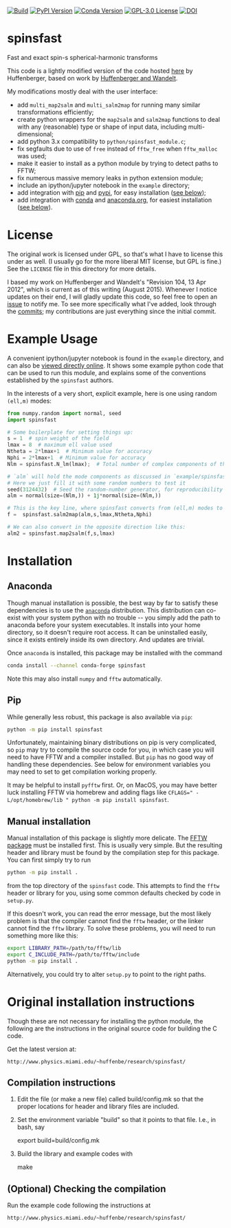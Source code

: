 [![Build](https://github.com/moble/spinsfast/actions/workflows/build.yml/badge.svg)](https://github.com/moble/spinsfast/actions/workflows/build.yml)
[![PyPI Version](https://img.shields.io/pypi/v/spinsfast?color=)](https://pypi.org/project/spinsfast/)
[![Conda Version](https://anaconda.org/conda-forge/spinsfast/badges/version.svg)](https://anaconda.org/conda-forge/spinsfast)
[![GPL-3.0 License](https://img.shields.io/github/license/moble/spinsfast.svg)](https://github.com/moble/spinsfast/blob/main/LICENSE)
[![DOI](https://zenodo.org/badge/30340582.svg)](https://zenodo.org/badge/latestdoi/30340582)

# spinsfast
Fast and exact spin-s spherical-harmonic transforms

This code is a lightly modified version of the code hosted
[here](http://astrophysics.physics.fsu.edu/~huffenbe/research/spinsfast/index.html)
by Huffenberger, based on work by
[Huffenberger and Wandelt](http://stacks.iop.org/0067-0049/189/255).

My modifications mostly deal with the user interface:

  * add `multi_map2salm` and `multi_salm2map` for running many similar transformations efficiently;
  * create python wrappers for the `map2salm` and `salm2map` functions to deal with any (reasonable)
    type or shape of input data, including multi-dimensional;
  * add python 3.x compatibility to `python/spinsfast_module.c`;
  * fix segfaults due to use of `free` instead of `fftw_free` when `fftw_malloc` was used;
  * make it easier to install as a python module by trying to detect paths to
    FFTW;
  * fix numerous massive memory leaks in python extension module;
  * include an ipython/jupyter notebook in the `example` directory;
  * add integration with [pip](https://pypi.python.org/pypi/pip)
    and [pypi](https://pypi.python.org/pypi/spinsfast), for easy installation
    ([see below](#installation));
  * add integration with [conda](https://conda.io/docs/)
    and [anaconda.org](https://anaconda.org/moble/spinsfast), for easiest installation
    ([see below](#installation)).

# License

The original work is licensed under GPL, so that's what I have to license this
under as well.  (I usually go for the more liberal MIT license, but GPL is
fine.)  See the `LICENSE` file in this directory for more details.

I based my work on Huffenberger and Wandelt's "Revision 104, 13 Apr 2012",
which is current as of this writing (August 2015).  Whenever I notice updates
on their end, I will gladly update this code, so feel free to open an
[issue](https://github.com/moble/spinsfast/issues) to notify me.  To see more
specifically what I've added, look through the
[commits](https://github.com/moble/spinsfast/commits/master); my contributions
are just everything since the initial commit.


# Example Usage

A convenient ipython/jupyter notebook is found in the `example` directory, and
can also be
[viewed directly online](http://nbviewer.ipython.org/github/moble/spinsfast/blob/master/example/spinsfast.ipynb).
It shows some example python code that can be used to run this module, and
explains some of the conventions established by the `spinsfast` authors.

In the interests of a very short, explicit example, here is one using random `(ell,m)` modes:

```python
from numpy.random import normal, seed
import spinsfast

# Some boilerplate for setting things up:
s = 1  # spin weight of the field
lmax = 8  # maximum ell value used
Ntheta = 2*lmax+1  # Minimum value for accuracy
Nphi = 2*lmax+1  # Minimum value for accuracy
Nlm = spinsfast.N_lm(lmax);  # Total number of complex components of the mode decomposition

# `alm` will hold the mode components as discussed in `example/spinsfast.ipynb`
# Here we just fill it with some random numbers to test it
seed(3124432)  # Seed the random-number generator, for reproducibility
alm = normal(size=(Nlm,)) + 1j*normal(size=(Nlm,))

# This is the key line, where spinsfast converts from (ell,m) modes to values in physical space
f =  spinsfast.salm2map(alm,s,lmax,Ntheta,Nphi)

# We can also convert in the opposite direction like this:
alm2 = spinsfast.map2salm(f,s,lmax)
```


# Installation

## Anaconda

Though manual installation is possible, the best way by far to satisfy these
dependencies is to use the [`anaconda`](http://continuum.io/downloads)
distribution.  This distribution can co-exist with your system python with no
trouble -- you simply add the path to anaconda before your system executables.
It installs into your home directory, so it doesn't require root access.  It
can be uninstalled easily, since it exists entirely inside its own directory.
And updates are trivial.

Once `anaconda` is installed, this package may be installed with the command

```bash
conda install --channel conda-forge spinsfast
```

Note this may also install `numpy` and `fftw` automatically.


## Pip

While generally less robust, this package is also available via `pip`:

```bash
python -m pip install spinsfast
```

Unfortunately, maintaining binary distributions on pip is very complicated, so `pip` may try to
compile the source code for you, in which case you will need to have FFTW and a compiler installed.
But `pip` has no good way of handling these dependencies.  See below for environment variables you
may need to set to get compilation working properly.

It may be helpful to install `pyfftw` first.  Or, on MacOS, you may have better luck installing FFTW
via homebrew and adding flags like `CFLAGS=" -L/opt/homebrew/lib " python -m pip install spinsfast`.


## Manual installation

Manual installation of this package is slightly more delicate.  The [FFTW
package](http://www.fftw.org/) must be installed first.  This is usually very simple.  But the
resulting header and library must be found by the compilation step for this package.  You can first
simply try to run

```bash
python -m pip install .
```

from the top directory of the `spinsfast` code.  This attempts to find the `fftw` header or library
for you, using some common defaults checked by code in `setup.py`.

If this doesn't work, you can read the error message, but the most likely problem is that the
compiler cannot find the `fftw` header, or the linker cannot find the `fftw` library.  To solve
these problems, you will need to run something more like this:

```bash
export LIBRARY_PATH=/path/to/fftw/lib
export C_INCLUDE_PATH=/path/to/fftw/include
python -m pip install .
```

Alternatively, you could try to alter `setup.py` to point to the right paths.


# Original installation instructions

Though these are not necessary for installing the python module, the following
are the instructions in the original source code for building the C code.

Get the latest version at:

    http://www.physics.miami.edu/~huffenbe/research/spinsfast/

## Compilation instructions

  1. Edit the file (or make a new file) called build/config.mk so that the proper locations for header and library files are included.

  2. Set the environment variable "build" so that it points to that file. I.e., in bash, say

        export build=build/config.mk 

  3. Build the library and example codes with 

        make

## (Optional) Checking the compilation

Run the example code following the instructions at 

    http://www.physics.miami.edu/~huffenbe/research/spinsfast/
